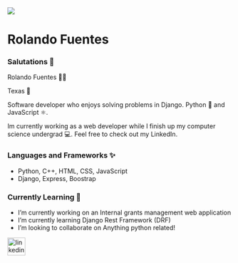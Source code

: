 <image src="https://pbs.twimg.com/profile_banners/2354273094/1622739996/1080x360">

# Rolando Fuentes 
### Salutations 👋
Rolando Fuentes 👨🏻 

Texas 🤠

Software developer who enjoys solving problems in Django. Python 🐍 and JavaScript ⚛️. 

Im currently working as a web developer while I finish up my computer science undergrad 💻. Feel free to check out my LinkedIn.

### Languages and Frameworks ✨
- Python, C++, HTML, CSS, JavaScript
- Django, Express, Boostrap

### Currently Learning 🌱
- I’m currently working on an Internal grants management web application 
- I’m currently learning Django Rest Framework (DRF) 
- I’m looking to collaborate on Anything python related! 

[<img src='https://cdn.jsdelivr.net/npm/simple-icons@3.0.1/icons/linkedin.svg' alt='linkedin' height='40'>](https://www.linkedin.com/in/https://www.linkedin.com/in/rolando-fuentes//)
